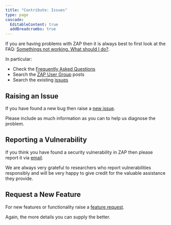 ```yaml
---
title: "Contribute: Issues"
type: page
cascade:
  EditableContent: true
  addBreadcrumbs: true
---
```

If you are having problems with ZAP then it is always best to first look at the FAQ: [Somethings not working. What should I do?](/faq/somethings-not-working-what-should-i-do/).

In particular:

* Check the [Frequently Asked Questions](/faq/)
* Search the [ZAP User Group](https://groups.google.com/group/zaproxy-users) posts
* Search the existing [issues](https://github.com/zaproxy/zaproxy/issues)

## Raising an Issue

If you have found a new bug then raise a [new issue](https://github.com/zaproxy/zaproxy/issues/new?template=bug-report.yml).

Please include as much information as you can to help us diagnose the problem.

## Reporting a Vulnerability

If you think you have found a security vulnerability in ZAP then please report it via [email](mailto:zaproxy-admin@googlegroups.com).

We are always very grateful to researchers who report vulnerabilities responsibly and will be very happy to give credit for the valuable assistance they provide.

## Request a New Feature

For new features or functionality raise a [feature request](https://github.com/zaproxy/zaproxy/issues/new?template=feature-request.yml).

Again, the more details you can supply the better.